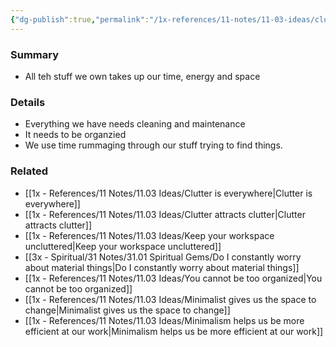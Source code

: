 ```yaml
---
{"dg-publish":true,"permalink":"/1x-references/11-notes/11-03-ideas/clutter-takes-up-energy-not-just-space/","title":"Clutter takes up energy not just space"}
---
```



### Summary
- All teh stuff we own takes up our time, energy and space

### Details
- Everything we have needs cleaning and maintenance
- It needs to be organzied
- We use time rummaging through our stuff trying to find things.

### Related
- [[1x - References/11 Notes/11.03 Ideas/Clutter is everywhere\|Clutter is everywhere]]
- [[1x - References/11 Notes/11.03 Ideas/Clutter attracts clutter\|Clutter attracts clutter]]
- [[1x - References/11 Notes/11.03 Ideas/Keep your workspace uncluttered\|Keep your workspace uncluttered]]
- [[3x - Spiritual/31 Notes/31.01 Spiritual Gems/Do I constantly worry about material things\|Do I constantly worry about material things]]
- [[1x - References/11 Notes/11.03 Ideas/You cannot be too organized\|You cannot be too organized]]
- [[1x - References/11 Notes/11.03 Ideas/Minimalist gives us the space to change\|Minimalist gives us the space to change]]
- [[1x - References/11 Notes/11.03 Ideas/Minimalism helps us be more efficient at our work\|Minimalism helps us be more efficient at our work]]